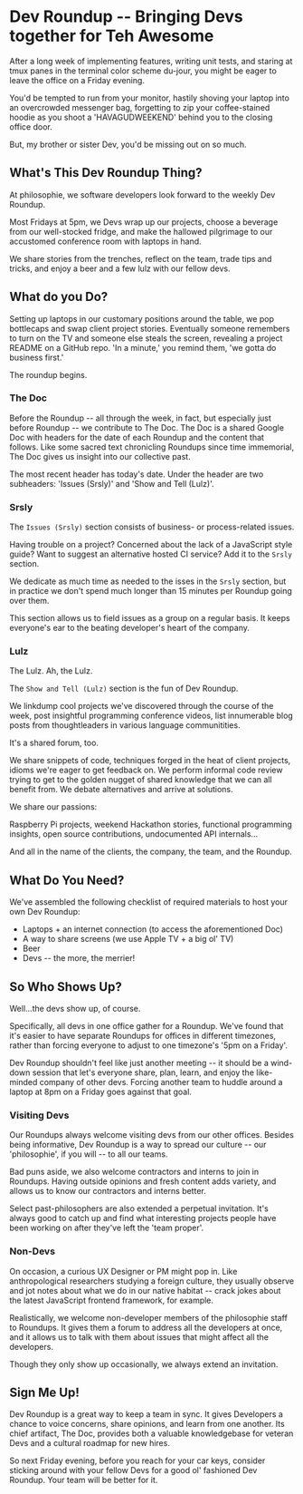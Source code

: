 # Dev Roundup  -- Bringing Devs together for Teh Awesome

After a long week of implementing features, writing unit tests, and
staring at tmux panes in the terminal color scheme du-jour,
you might be eager to leave the office on a Friday evening.

You'd be tempted to run from your monitor, hastily shoving
your laptop into an overcrowded messenger bag, forgetting
to zip your coffee-stained hoodie as you shoot a 'HAVAGUDWEEKEND' behind you
to the closing office door.

But, my brother or sister Dev, you'd be missing out on so much.

## What's This Dev Roundup Thing?
At philosophie, we software developers look forward to the weekly Dev
Roundup.

Most Fridays at 5pm, we Devs wrap up our projects, choose a beverage from
our well-stocked fridge, and make the hallowed
pilgrimage to our accustomed conference room with laptops in hand.

We share stories from the trenches, reflect on the team, trade tips and tricks,
and enjoy a beer and a few lulz with our fellow devs.


## What do you Do?
Setting up laptops in our customary positions around the table, we pop
bottlecaps and swap client project stories. Eventually someone remembers
to turn on the TV and someone else steals the screen, revealing a project
README on a GitHub repo. 'In a minute,' you remind them, 'we gotta do
business first.'

The roundup begins.

### The Doc
Before the Roundup -- all through the week, in fact, but especially just before
Roundup -- we contribute to The Doc. The Doc is a shared Google Doc with
headers for the date of each Roundup and the content that follows.
Like some sacred text chronicling Roundups since time immemorial,
The Doc gives us insight into our collective past.

The most recent header has today's date. Under the header are two subheaders:
'Issues (Srsly)' and 'Show and Tell (Lulz)'.

### Srsly
The `Issues (Srsly)` section consists of business- or process-related issues.

Having trouble on a project? Concerned about the lack of a JavaScript style
guide? Want to suggest an alternative hosted CI service? Add it to the
`Srsly` section.

We dedicate as much time as needed to the isses in the `Srsly` section,
but in practice we don't spend much longer than 15 minutes per Roundup
going over them.

This section allows us to field issues as a group on a regular basis.
It keeps everyone's ear to the beating developer's heart of the company.

### Lulz
The Lulz. Ah, the Lulz.

The `Show and Tell (Lulz)` section is the fun of Dev Roundup.

We linkdump cool projects we've discovered through the course of the week,
post insightful programming conference videos, list innumerable blog posts
from thoughtleaders in various language communitities.

It's a shared forum, too.

We share snippets of code, techniques forged in the heat of client projects,
idioms we're eager to get feedback on. We perform informal code review
trying to get to the golden nugget of shared knowledge that we
can all benefit from. We debate alternatives and arrive at solutions.

We share our passions:

Raspberry Pi projects, weekend Hackathon stories, functional programming
insights, open source contributions, undocumented API internals...

And all in the name of the clients, the company, the team, and the Roundup.


## What Do You Need?

We've assembled the following checklist of required materials to host
your own Dev Roundup:

* Laptops + an internet connection (to access the aforementioned Doc)
* A way to share screens (we use Apple TV + a big ol' TV)
* Beer
* Devs -- the more, the merrier!


## So Who Shows Up?

Well...the devs show up, of course.

Specifically, all devs in one office gather for a Roundup. We've found that
it's easier to have separate Roundups for offices in different timezones,
rather than forcing everyone to adjust to one timezone's '5pm on a Friday'.

Dev Roundup shouldn't feel like just another meeting -- it should be a
wind-down session that let's everyone share, plan, learn, and enjoy the
like-minded company of other devs. Forcing another team to
huddle around a laptop at 8pm on a Friday goes against that goal.

### Visiting Devs
Our Roundups always welcome visiting devs from our other offices. Besides
being informative, Dev Roundup is a way to spread our culture --
our 'philosophie', if you will -- to all our teams.

Bad puns aside, we also welcome contractors and interns to join in Roundups.
Having outside opinions and fresh content adds variety,
and allows us to know our contractors and interns better.

Select past-philosophers are also extended a perpetual invitation. It's always
good to catch up and find what interesting projects people have been
working on after they've left the 'team proper'.

### Non-Devs
On occasion, a curious UX Designer or PM might pop in. Like anthropological
researchers studying a foreign culture, they usually observe and jot notes
about what we do in our native habitat --
crack jokes about the latest JavaScript frontend framework, for example.

Realistically, we welcome non-developer members of the philosophie staff to
Roundups. It gives them a forum to address all the developers at once,
and it allows us to talk with them about issues that might affect
all the developers.

Though they only show up occasionally, we always extend an invitation.


## Sign Me Up!
Dev Roundup is a great way to keep a team in sync. It gives Developers a
chance to voice concerns, share opinions, and learn from one another. Its
chief artifact, The Doc, provides both a valuable knowledgebase for
veteran Devs and a cultural roadmap for new hires.

So next Friday evening, before you reach for your car keys, consider sticking
around with your fellow Devs for a good ol' fashioned Dev Roundup. Your
team will be better for it.
